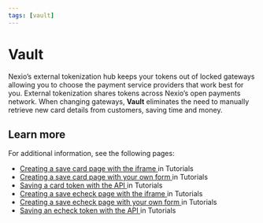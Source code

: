 ```yaml
---
tags: [vault]
---
```

# Vault

Nexio’s external tokenization hub keeps your tokens out of locked gateways allowing you to choose the payment service providers that work best for you. External tokenization shares tokens across Nexio’s open payments network. When changing gateways, **Vault** eliminates the need to manually retrieve new card details from customers, saving time and money.

## Learn more
For additional information, see the following pages:
- [Creating a save card page with the iframe <i role="img" aria-hidden="true" class="sl-icon far fa-external-link-alt fa-xs"></i>](https://docs-beta.nexiopay.com/docs/tutorials/docs/ecommerceFlows/save_card_page.md) in Tutorials
- [Creating a save card page with your own form <i role="img" aria-hidden="true" class="sl-icon far fa-external-link-alt fa-xs"></i>](https://docs-beta.nexiopay.com/docs/tutorials/docs/ecommerceFlows/save_card_page_form.md) in Tutorials
- [Saving a card token with the API <i role="img" aria-hidden="true" class="sl-icon far fa-external-link-alt fa-xs"></i>](https://docs-beta.nexiopay.com/docs/tutorials/docs/ecommerceFlows/save_card_token_api.md) in Tutorials
- [Creating a save echeck page with the iframe <i role="img" aria-hidden="true" class="sl-icon far fa-external-link-alt fa-xs"></i>](https://docs-beta.nexiopay.com/docs/tutorials/docs/ecommerceFlows/save_echeck_page.md) in Tutorials
- [Creating a save echeck page with your own form <i role="img" aria-hidden="true" class="sl-icon far fa-external-link-alt fa-xs"></i>](https://docs-beta.nexiopay.com/docs/tutorials/docs/ecommerceFlows/save_echeck_page_form.md) in Tutorials
- [Saving an echeck token with the API <i role="img" aria-hidden="true" class="sl-icon far fa-external-link-alt fa-xs"></i>](https://docs-beta.nexiopay.com/docs/tutorials/docs/ecommerceFlows/save_echeck_token_api.md) in Tutorials
